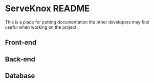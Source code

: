 # ServeKnox README

This is a place for putting documentation the other developers may find useful when working on the project.

## Front-end

## Back-end

## Database

